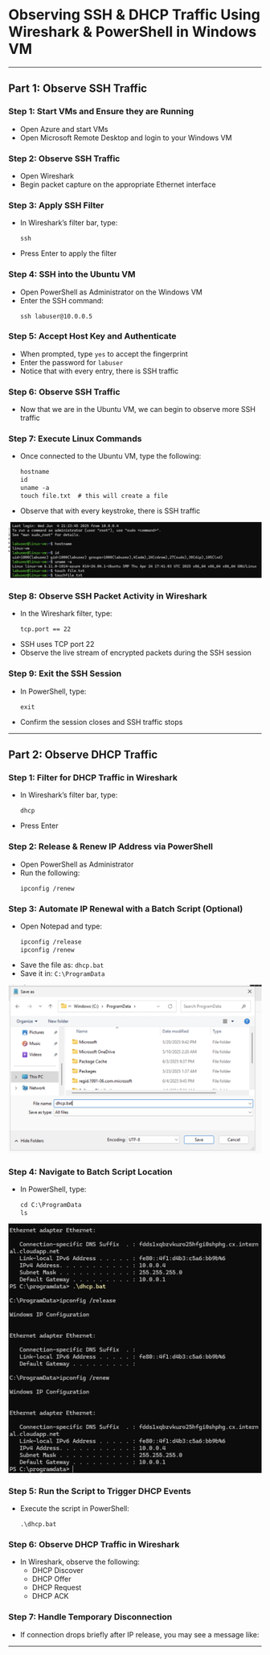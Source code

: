 
# Observing SSH & DHCP Traffic Using Wireshark & PowerShell in Windows VM

---

## Part 1: Observe SSH Traffic

### Step 1: Start VMs and Ensure they are Running
- Open Azure and start VMs
- Open Microsoft Remote Desktop and login to your Windows VM

### Step 2: Observe SSH Traffic
- Open Wireshark
- Begin packet capture on the appropriate Ethernet interface

### Step 3: Apply SSH Filter
- In Wireshark’s filter bar, type:
  ```
  ssh
  ```
- Press Enter to apply the filter

### Step 4: SSH into the Ubuntu VM
- Open PowerShell as Administrator on the Windows VM
- Enter the SSH command:
  ```
  ssh labuser@10.0.0.5
  ```

### Step 5: Accept Host Key and Authenticate
- When prompted, type `yes` to accept the fingerprint
- Enter the password for `labuser`
- Notice that with every entry, there is SSH traffic

### Step 6: Observe SSH Traffic
- Now that we are in the Ubuntu VM, we can begin to observe more SSH traffic

### Step 7: Execute Linux Commands
- Once connected to the Ubuntu VM, type the following:
  ```
  hostname
  id
  uname -a
  touch file.txt  # this will create a file
  ```
- Observe that with every keystroke, there is SSH traffic

![Screenshot](images/Screenshot5.png)

### Step 8: Observe SSH Packet Activity in Wireshark
- In the Wireshark filter, type:
  ```
  tcp.port == 22
  ```
- SSH uses TCP port 22
- Observe the live stream of encrypted packets during the SSH session

### Step 9: Exit the SSH Session
- In PowerShell, type:
  ```
  exit
  ```
- Confirm the session closes and SSH traffic stops

---

## Part 2: Observe DHCP Traffic

### Step 1: Filter for DHCP Traffic in Wireshark
- In Wireshark’s filter bar, type:
  ```
  dhcp
  ```
- Press Enter

### Step 2: Release & Renew IP Address via PowerShell
- Open PowerShell as Administrator
- Run the following:
  ```
  ipconfig /renew
  ```

### Step 3: Automate IP Renewal with a Batch Script (Optional)
- Open Notepad and type:
  ```
  ipconfig /release
  ipconfig /renew
  ```
- Save the file as: `dhcp.bat`
- Save it in: `C:\ProgramData`

![Screenshot](images/Screenshot11.png)

### Step 4: Navigate to Batch Script Location
- In PowerShell, type:
  ```
  cd C:\ProgramData
  ls
  ```

![Screenshot](images/Screenshot12.png)

### Step 5: Run the Script to Trigger DHCP Events
- Execute the script in PowerShell:
  ```
  .\dhcp.bat
  ```

### Step 6: Observe DHCP Traffic in Wireshark
- In Wireshark, observe the following:
  - DHCP Discover
  - DHCP Offer
  - DHCP Request
  - DHCP ACK

### Step 7: Handle Temporary Disconnection
- If connection drops briefly after IP release, you may see a message like:

---

